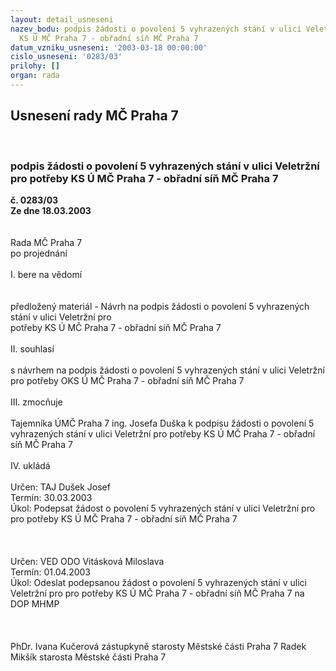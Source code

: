 ```yaml
---
layout: detail_usneseni
nazev_bodu: podpis žádosti o povolení 5 vyhrazených stání v ulici Veletržní pro potřeby
  KS Ú MČ Praha 7 - obřadní síň MČ Praha 7
datum_vzniku_usneseni: '2003-03-18 00:00:00'
cislo_usneseni: '0283/03'
prilohy: []
organ: rada
---
```

<div id="ucUsn_pList" class="usn">
	<span><h2>Usnesení rady MČ Praha 7 </h2>
<br></span><div class="standBody">
<span><h3>podpis žádosti o povolení 5 vyhrazených stání v ulici Veletržní pro potřeby KS Ú MČ Praha 7 - obřadní síň MČ Praha 7</h3></span><div class="center">
		<strong>č. 0283/03</strong><br>
	</div>
<div class="center">
		<strong>Ze dne 18.03.2003</strong><br><br>
	</div>
<br>Rada MČ Praha 7<br>po projednání<br><br>I.	bere na vědomí<br><br> <br>předložený materiál - Návrh na podpis žádosti o povolení 5 vyhrazených stání v ulici Veletržní pro <br>potřeby KS Ú MČ Praha 7 - obřadní síň MČ Praha 7<br><br>II.	souhlasí <br><br>s návrhem na podpis žádosti o povolení 5 vyhrazených stání v ulici Veletržní pro potřeby OKS Ú MČ Praha 7 - obřadní síň MČ Praha 7<br><br>III.	zmocňuje <br><br>Tajemníka ÚMČ Praha 7 ing. Josefa Duška k podpisu žádosti o povolení 5  vyhrazených stání v ulici Veletržní pro potřeby  KS Ú MČ Praha 7 - obřadní síň MČ Praha 7<br><br>IV.  ukládá <br>	 <br>Určen:	TAJ Dušek Josef<br>Termín: 30.03.2003<br>Úkol:	Podepsat  žádost o povolení 5 vyhrazených stání v ulici Veletržní pro pro potřeby  KS Ú MČ Praha 7 - obřadní síň MČ Praha 7<br> <br> <br> <br>Určen:	VED ODO Vitásková Miloslava<br>Termín: 01.04.2003<br>Úkol:	Odeslat podepsanou žádost  o povolení 5 vyhrazených stání v ulici Veletržní pro pro potřeby  KS Ú MČ Praha 7 - obřadní síň MČ Praha 7 na DOP MHMP <br> <br> <br>	<br>PhDr. Ivana Kučerová zástupkyně starosty Městské části Praha 7	 Radek Mikšík starosta Městské části Praha 7<br>	<br><br>
</div>
</div>
